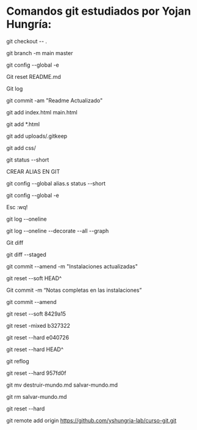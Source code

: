 # Comandos git estudiados por Yojan Hungría:

git checkout -- .

git branch -m main master

git config --global -e


Git reset README.md

Git log 

git commit -am "Readme Actualizado"

git add index.html main.html

git add *.html

git add uploads/.gitkeep


git add css/

git status --short


CREAR ALIAS EN GIT 

git config --global alias.s status --short

git config --global -e

Esc :wq!

git log --oneline

git log --oneline --decorate --all --graph



Git diff

git diff --staged

git commit --amend -m "Instalaciones actualizadas"


git reset --soft HEAD^  

Git commit -m “Notas completas en las instalaciones”

git commit --amend

git reset --soft 8429a15

git reset -mixed b327322

git reset --hard e040726

git reset --hard HEAD^

 git reflog

git reset --hard 957fd0f

git mv destruir-mundo.md salvar-mundo.md

git rm salvar-mundo.md

git reset --hard

git remote add origin https://github.com/yshungria-lab/curso-git.git


